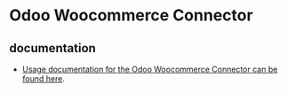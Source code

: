 Odoo Woocommerce Connector
==========================

## documentation

- [Usage documentation for the Odoo Woocommerce Connector can be found here](documentation/woo_doc/index.html).




